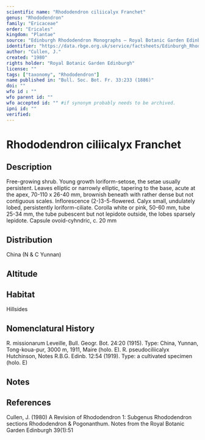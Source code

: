 ```yaml
---
scientific name: "Rhododendron ciliicalyx Franchet"
genus: "Rhododendron"
family: "Ericaceae"
order: "Ericales"
kingdom: "Plantae"
source: "Edinburgh Rhododendron Monographs – Royal Botanic Garden Edinburgh"
identifier: "https://data.rbge.org.uk/service/factsheets/Edinburgh_Rhododendron_Monographs.xhtml"
author: "Cullen, J."
created: "1980"
rights holder: "Royal Botanic Garden Edinburgh"
license: ""
tags: ["taxonomy", "Rhododendron"]
name published in: "Bull. Soc. Bot. Fr. 33:233 (1886)"
doi: ""
wfo id : ""
wfo parent id: ""
wfo accepted id: "" #if synonym probably needs to be archived.                      
ipni id: ""
verified:
---
```


                       

# Rhododendron ciliicalyx Franchet

## Description
Free-growing shrub. Young growth loriform-setose, the setae usually persistent. Leaves elliptic or narrowly elliptic, tapering to the base, acute at the apex, 70-110 x 26-40 mm, brownish beneath with rather dense but not contiguous scales. Inflorescence (2-)3-5-flowered. Calyx small, undulately lobed, persistently loriform-ciliate. Corolla white or pink, 50-60 mm, tube 25-34 mm, the tube pubescent but not lepidote outside, the lobes sparsely lepidote. Capsule ovoid-cyhndric, c. 20 mm

## Distribution
China (N & C Yunnan)

## Altitude


## Habitat
Hillsides

## Nomenclatural History
R. missionarum Leveille, Bull. Geogr. Bot. 24:20 (1915). Type: China, Yunnan, Tong-koua-pur, 3000 m, 1911, Maire (holo. E). R. pseudociliicalyx Hutchinson, Notes R.B.G. Edinb. 12:54 (1919). Type: a cultivated specimen (holo. E)
                       
## Notes


## References

Cullen, J. (1980) A Revision of Rhododendron 1: Subgenus Rhododendron sections Rhododendron & Pogonanthum. Notes from the Royal Botanic Garden Edinburgh 39(1):51
